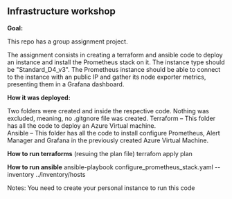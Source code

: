 ## Infrastructure workshop

**Goal:**

This repo has a group assignment project. 

The assignment consists in creating a terraform and ansible code to deploy an instance and install the Prometheus stack on it. 
The instance type should be "Standard_D4_v3". The Prometheus instance should be able to connect to the instance with an public IP and gather its node exporter metrics, presenting them in a Grafana dashboard. 

**How it was deployed:**

Two folders were created and inside the respective code. Nothing was excluded, meaning, no .gitgnore file was created. 
Terraform – This folder has all the code to deploy an Azure Virtual machine.  
Ansible – This folder has all the code to install configure Prometheus, Alert Manager and Grafana in the previously created Azure Virtual Machine. 

**How to run terraforms**
(resuing the plan file) terrafom apply plan

**How to run ansible**
ansible-playbook configure_prometheus_stack.yaml --inventory ../inventory/hosts

Notes: You need to create your personal instance to run this code
